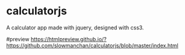 # calculatorjs
A calculator app made with jquery, designed with css3.

#preview 
https://htmlpreview.github.io/?https://github.com/slowmanchan/calculatorjs/blob/master/index.html
